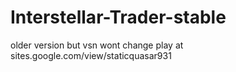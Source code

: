 # Interstellar-Trader-stable
older version but vsn wont change play at sites.google.com/view/staticquasar931
